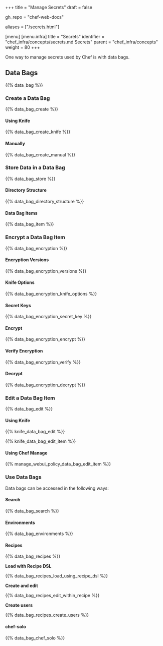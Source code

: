 +++
title = "Manage Secrets"
draft = false

gh_repo = "chef-web-docs"

aliases = ["/secrets.html"]

[menu]
  [menu.infra]
    title = "Secrets"
    identifier = "chef_infra/concepts/secrets.md Secrets"
    parent = "chef_infra/concepts"
    weight = 80
+++

One way to manage secrets used by Chef is with data bags.

## Data Bags

{{% data_bag %}}

### Create a Data Bag

{{% data_bag_create %}}

#### Using Knife

{{% data_bag_create_knife %}}

#### Manually

{{% data_bag_create_manual %}}

### Store Data in a Data Bag

{{% data_bag_store %}}

#### Directory Structure

{{% data_bag_directory_structure %}}

#### Data Bag Items

{{% data_bag_item %}}

### Encrypt a Data Bag Item

{{% data_bag_encryption %}}

#### Encryption Versions

{{% data_bag_encryption_versions %}}

#### Knife Options

{{% data_bag_encryption_knife_options %}}

#### Secret Keys

{{% data_bag_encryption_secret_key %}}

#### Encrypt

{{% data_bag_encryption_encrypt %}}

#### Verify Encryption

{{% data_bag_encryption_verify %}}

#### Decrypt

{{% data_bag_encryption_decrypt %}}

### Edit a Data Bag Item

{{% data_bag_edit %}}

#### Using Knife

{{% knife_data_bag_edit %}}

{{% knife_data_bag_edit_item %}}

#### Using Chef Manage

{{% manage_webui_policy_data_bag_edit_item %}}

### Use Data Bags

Data bags can be accessed in the following ways:

#### Search

{{% data_bag_search %}}

#### Environments

{{% data_bag_environments %}}

#### Recipes

{{% data_bag_recipes %}}

**Load with Recipe DSL**

{{% data_bag_recipes_load_using_recipe_dsl %}}

**Create and edit**

{{% data_bag_recipes_edit_within_recipe %}}

**Create users**

{{% data_bag_recipes_create_users %}}

#### chef-solo

{{% data_bag_chef_solo %}}
